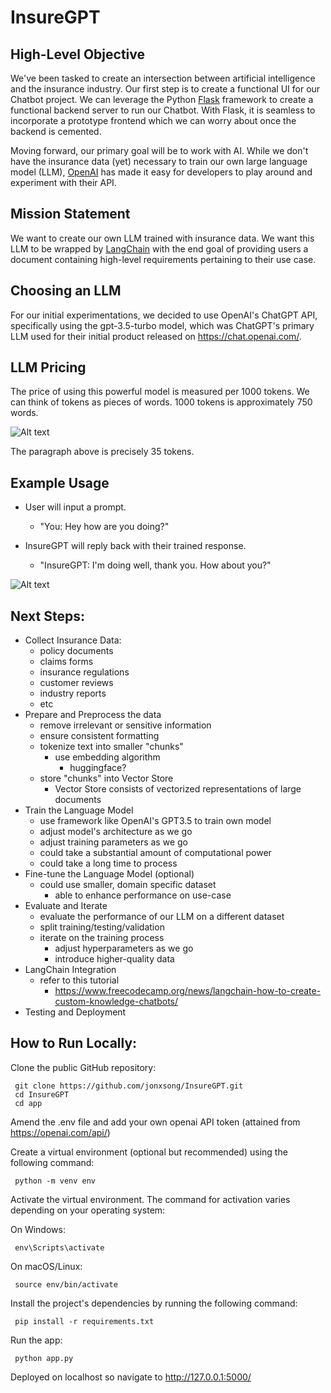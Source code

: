 # InsureGPT

## High-Level Objective

We've been tasked to create an intersection between artificial intelligence and the insurance industry. Our first step is to create a functional UI for our Chatbot project. We can leverage the Python [Flask](https://flask.palletsprojects.com/en/2.3.x/) framework to create a functional backend server to run our Chatbot. With Flask, it is seamless to incorporate a prototype frontend which we can worry about once the backend is cemented. 

Moving forward, our primary goal will be to work with AI. While we don't have the insurance data (yet) necessary to train our own large language model (LLM), [OpenAI](https://openai.com/) has made it easy for developers to play around and experiment with their API. 

## Mission Statement

We want to create our own LLM trained with insurance data. We want this LLM to be wrapped by [LangChain](https://python.langchain.com/docs/get_started/introduction.html) with the end goal of providing users a document containing high-level requirements pertaining to their use case.


## Choosing an LLM

For our initial experimentations, we decided to use OpenAI's ChatGPT API, specifically using the gpt-3.5-turbo model, which was ChatGPT's primary LLM used for their initial product released on https://chat.openai.com/. 

## LLM Pricing

The price of using this powerful model is measured per 1000 tokens. We can think of tokens as pieces of words. 1000 tokens is approximately 750 words.

![Alt text](https://imgur.com/grgP8OA.jpeg)

The paragraph above is precisely 35 tokens.


## Example Usage

- User will input a prompt.
    - "You: Hey how are you doing?"

- InsureGPT will reply back with their trained response. 
    - "InsureGPT: I'm doing well, thank you. How about you?"

![Alt text](https://imgur.com/a6JoPyY.jpeg)


## Next Steps:

- Collect Insurance Data:
    - policy documents
    - claims forms
    - insurance regulations
    - customer reviews
    - industry reports
    - etc
- Prepare and Preprocess the data
    - remove irrelevant or sensitive information
    - ensure consistent formatting
    - tokenize text into smaller  "chunks"
        - use embedding algorithm
            - huggingface?
    - store "chunks" into Vector Store
        - Vector Store consists of vectorized representations of large documents
- Train the Language Model
    - use framework like OpenAI's GPT3.5 to train own model
    - adjust model's architecture as we go
    - adjust training parameters as we go
    - could take a substantial amount of computational power
    - could take a long time to process
- Fine-tune the Language Model (optional)
    - could use smaller, domain specific dataset
        - able to enhance performance on use-case
- Evaluate and Iterate
    - evaluate the performance of our LLM on a different dataset
    - split training/testing/validation
    - iterate on the training process
        - adjust hyperparameters as we go
        - introduce higher-quality data
- LangChain Integration
    - refer to this tutorial
        - https://www.freecodecamp.org/news/langchain-how-to-create-custom-knowledge-chatbots/
- Testing and Deployment



## How to Run Locally:

Clone the public GitHub repository:

     git clone https://github.com/jonxsong/InsureGPT.git
     cd InsureGPT
     cd app

Amend the .env file and add your own openai API token (attained from https://openai.com/api/)

Create a virtual environment (optional but recommended) using the following command:

     python -m venv env

Activate the virtual environment. The command for activation varies depending on your operating system:

On Windows:

     env\Scripts\activate

On macOS/Linux:

     source env/bin/activate

Install the project's dependencies by running the following command:

     pip install -r requirements.txt

Run the app:

     python app.py

Deployed on localhost so navigate to http://127.0.0.1:5000/